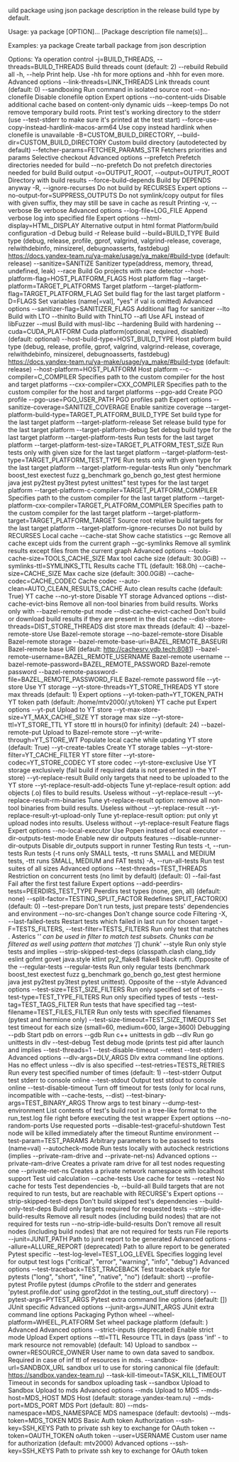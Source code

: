 uild package using json package description in the release build type by default.

Usage:
  ya package [OPTION]... [Package description file name(s)]...

Examples:
  ya package <path to json description>  Create tarball package from json description

Options:
  Ya operation control
    -j=BUILD_THREADS, --threads=BUILD_THREADS
                        Build threads count (default: 2)
    --rebuild           Rebuild all
    -h, --help          Print help. Use -hh for more options and -hhh for even more.
    Advanced options
    --link-threads=LINK_THREADS
                        Link threads count (default: 0)
    --sandboxing        Run command in isolated source root
    --no-clonefile      Disable clonefile option
    Expert options
    --no-content-uids   Disable additional cache based on content-only dynamic uids
    --keep-temps        Do not remove temporary build roots. Print test's working directory to the stderr (use --test-stderr to make sure it's printed at the test start)
    --force-use-copy-instead-hardlink-macos-arm64
                        Use copy instead hardlink when clonefile is unavailable
    -B=CUSTOM_BUILD_DIRECTORY, --build-dir=CUSTOM_BUILD_DIRECTORY
                        Custom build directory (autodetected by default)
    --fetcher-params=FETCHER_PARAMS_STR
                        Fetchers priorities and params
  Selective checkout
    Advanced options
    --prefetch          Prefetch directories needed for build
    --no-prefetch       Do not prefetch directories needed for build
  Build output
    -o=OUTPUT_ROOT, --output=OUTPUT_ROOT
                        Directory with build results
    --force-build-depends
                        Build by DEPENDS anyway
    -R, --ignore-recurses
                        Do not build by RECURSES
    Expert options
    --no-output-for=SUPPRESS_OUTPUTS
                        Do not symlink/copy output for files with given suffix, they may still be save in cache as result
  Printing
    -v, --verbose       Be verbose
    Advanced options
    --log-file=LOG_FILE Append verbose log into specified file
    Expert options
    --html-display=HTML_DISPLAY
                        Alternative output in html format
  Platform/build configuration
    -d                  Debug build
    -r                  Release build
    --build=BUILD_TYPE  Build type (debug, release, profile, gprof, valgrind, valgrind-release, coverage, relwithdebinfo, minsizerel, debugnoasserts, fastdebug) https://docs.yandex-team.ru/ya-make/usage/ya_make/#build-type (default: release)
    --sanitize=SANITIZE Sanitizer type(address, memory, thread, undefined, leak)
    --race              Build Go projects with race detector
    --host-platform-flag=HOST_PLATFORM_FLAGS
                        Host platform flag
    --target-platform=TARGET_PLATFORMS
                        Target platform
    --target-platform-flag=TARGET_PLATFORM_FLAG
                        Set build flag for the last target platform
    -D=FLAGS            Set variables (name[=val], "yes" if val is omitted)
    Advanced options
    --sanitizer-flag=SANITIZER_FLAGS
                        Additional flag for sanitizer
    --lto               Build with LTO
    --thinlto           Build with ThinLTO
    --afl               Use AFL instead of libFuzzer
    --musl              Build with musl-libc
    --hardening         Build with hardening
    --cuda=CUDA_PLATFORM
                        Cuda platform(optional, required, disabled) (default: optional)
    --host-build-type=HOST_BUILD_TYPE
                        Host platform build type (debug, release, profile, gprof, valgrind, valgrind-release, coverage, relwithdebinfo, minsizerel, debugnoasserts, fastdebug) https://docs.yandex-team.ru/ya-make/usage/ya_make/#build-type (default: release)
    --host-platform=HOST_PLATFORM
                        Host platform
    --c-compiler=C_COMPILER
                        Specifies path to the custom compiler for the host and target platforms
    --cxx-compiler=CXX_COMPILER
                        Specifies path to the custom compiler for the host and target platforms
    --pgo-add           Create PGO profile
    --pgo-use=PGO_USER_PATH
                        PGO profiles path
    Expert options
    --sanitize-coverage=SANITIZE_COVERAGE
                        Enable sanitize coverage
    --target-platform-build-type=TARGET_PLATFORM_BUILD_TYPE
                        Set build type for the last target platform
    --target-platform-release
                        Set release build type for the last target platform
    --target-platform-debug
                        Set debug build type for the last target platform
    --target-platform-tests
                        Run tests for the last target platform
    --target-platform-test-size=TARGET_PLATFORM_TEST_SIZE
                        Run tests only with given size for the last target platform
    --target-platform-test-type=TARGET_PLATFORM_TEST_TYPE
                        Run tests only with given type for the last target platform
    --target-platform-regular-tests
                        Run only "benchmark boost_test exectest fuzz g_benchmark go_bench go_test gtest hermione java jest py2test py3test pytest unittest" test types for the last target platform
    --target-platform-c-compiler=TARGET_PLATFORM_COMPILER
                        Specifies path to the custom compiler for the last target platform
    --target-platform-cxx-compiler=TARGET_PLATFORM_COMPILER
                        Specifies path to the custom compiler for the last target platform
    --target-platform-target=TARGET_PLATFORM_TARGET
                        Source root relative build targets for the last target platform
    --target-platform-ignore-recurses
                        Do not build by RECURSES
  Local cache
    --cache-stat        Show cache statistics
    --gc                Remove all cache except uids from the current graph
    --gc-symlinks       Remove all symlink results except files from the current graph
    Advanced options
    --tools-cache-size=TOOLS_CACHE_SIZE
                        Max tool cache size (default: 30.0GiB)
    --symlinks-ttl=SYMLINKS_TTL
                        Results cache TTL (default: 168.0h)
    --cache-size=CACHE_SIZE
                        Max cache size (default: 300.0GiB)
    --cache-codec=CACHE_CODEC
                        Cache codec
    --auto-clean=AUTO_CLEAN_RESULTS_CACHE
                        Auto clean results cache (default: True)
  YT cache
    --no-yt-store       Disable YT storage
    Advanced options
    --dist-cache-evict-bins
                        Remove all non-tool binaries from build results. Works only with --bazel-remote-put mode
    --dist-cache-evict-cached
                        Don't build or download build results if they are present in the dist cache
    --dist-store-threads=DIST_STORE_THREADS
                        dist store max threads (default: 4)
    --bazel-remote-store
                        Use Bazel-remote storage
    --no-bazel-remote-store
                        Disable Bazel-remote storage
    --bazel-remote-base-uri=BAZEL_REMOTE_BASEURI
                        Bazel-remote base URI (default: http://cachesrv.ydb.tech:8081)
    --bazel-remote-username=BAZEL_REMOTE_USERNAME
                        Bazel-remote username
    --bazel-remote-password=BAZEL_REMOTE_PASSWORD
                        Bazel-remote password
    --bazel-remote-password-file=BAZEL_REMOTE_PASSWORD_FILE
                        Bazel-remote password file
    --yt-store          Use YT storage
    --yt-store-threads=YT_STORE_THREADS
                        YT store max threads (default: 1)
    Expert options
    --yt-token-path=YT_TOKEN_PATH
                        YT token path (default: /home/mtv2000/.yt/token)
  YT cache put
    Expert options
    --yt-put            Upload to YT store
    --yt-max-store-size=YT_MAX_CACHE_SIZE
                        YT storage max size
    --yt-store-ttl=YT_STORE_TTL
                        YT store ttl in hours(0 for infinity) (default: 24)
    --bazel-remote-put  Upload to Bazel-remote store
    --yt-write-through=YT_STORE_WT
                        Populate local cache while updating YT store (default: True)
    --yt-create-tables  Create YT storage tables
    --yt-store-filter=YT_CACHE_FILTER
                        YT store filter
    --yt-store-codec=YT_STORE_CODEC
                        YT store codec
    --yt-store-exclusive
                        Use YT storage exclusively (fail build if required data is not presented in the YT store)
    --yt-replace-result Build only targets that need to be uploaded to the YT store
    --yt-replace-result-add-objects
                        Tune yt-replace-result option: add objects (.o) files to build results. Useless without --yt-replace-result
    --yt-replace-result-rm-binaries
                        Tune yt-replace-result option: remove all non-tool binaries from build results. Useless without --yt-replace-result
    --yt-replace-result-yt-upload-only
                        Tune yt-replace-result option: put only yt upload nodes into results. Useless without --yt-replace-result
  Feature flags
    Expert options
    --no-local-executor Use Popen instead of local executor
    --dir-outputs-test-mode
                        Enable new dir outputs features
    --disable-runner-dir-outputs
                        Disable dir_outputs support in runner
  Testing
   Run tests
    -t, --run-tests     Run tests (-t runs only SMALL tests, -tt runs SMALL and MEDIUM tests, -ttt runs SMALL, MEDIUM and FAT tests)
    -A, --run-all-tests Run test suites of all sizes
    Advanced options
    --test-threads=TEST_THREADS
                        Restriction on concurrent tests (no limit by default) (default: 0)
    --fail-fast         Fail after the first test failure
    Expert options
    --add-peerdirs-tests=PEERDIRS_TEST_TYPE
                        Peerdirs test types (none, gen, all) (default: none)
    --split-factor=TESTING_SPLIT_FACTOR
                        Redefines SPLIT_FACTOR(X) (default: 0)
    --test-prepare      Don't run tests, just prepare tests' dependencies and environment
    --no-src-changes    Don't change source code
   Filtering
    -X, --last-failed-tests
                        Restart tests which failed in last run for chosen target
    -F=TESTS_FILTERS, --test-filter=TESTS_FILTERS
                        Run only test that matches <tests-filter>. Asterics '*' can be used in filter to match test subsets. Chunks can be filtered as well using pattern that matches '[*] chunk'
    --style             Run only style tests and implies --strip-skipped-test-deps (classpath.clash clang_tidy eslint gofmt govet java.style ktlint py2_flake8 flake8 black ruff). Opposite of the --regular-tests
    --regular-tests     Run only regular tests (benchmark boost_test exectest fuzz g_benchmark go_bench go_test gtest hermione java jest py2test py3test pytest unittest). Opposite of the --style
    Advanced options
    --test-size=TEST_SIZE_FILTERS
                        Run only specified set of tests
    --test-type=TEST_TYPE_FILTERS
                        Run only specified types of tests
    --test-tag=TEST_TAGS_FILTER
                        Run tests that have specified tag
    --test-filename=TEST_FILES_FILTER
                        Run only tests with specified filenames (pytest and hermione only)
    --test-size-timeout=TEST_SIZE_TIMEOUTS
                        Set test timeout for each size (small=60, medium=600, large=3600)
   Debugging
    --pdb               Start pdb on errors
    --gdb               Run c++ unittests in gdb
    --dlv               Run go unittests in dlv
    --test-debug        Test debug mode (prints test pid after launch and implies --test-threads=1 --test-disable-timeout --retest --test-stderr)
    Advanced options
    --dlv-args=DLV_ARGS Dlv extra command line options. Has no effect unless --dlv is also specified
    --test-retries=TESTS_RETRIES
                        Run every test specified number of times (default: 1)
    --test-stderr       Output test stderr to console online
    --test-stdout       Output test stdout to console online
    --test-disable-timeout
                        Turn off timeout for tests (only for local runs, incompatible with --cache-tests, --dist)
    --test-binary-args=TEST_BINARY_ARGS
                        Throw args to test binary
    --dump-test-environment
                        List contents of test's build root in a tree-like format to the run_test.log file right before executing the test wrapper
    Expert options
    --no-random-ports   Use requested ports
    --disable-test-graceful-shutdown
                        Test node will be killed immediately after the timeout
   Runtime environment
    --test-param=TEST_PARAMS
                        Arbitrary parameters to be passed to tests (name=val)
    --autocheck-mode    Run tests locally with autocheck restrictions (implies --private-ram-drive and --private-net-ns)
    Advanced options
    --private-ram-drive Creates a private ram drive for all test nodes requesting one
    --private-net-ns    Creates a private network namespace with localhost support
   Test uid calculation
    --cache-tests       Use cache for tests
    --retest            No cache for tests
   Test dependencies
    -b, --build-all     Build targets that are not required to run tests, but are reachable with RECURSE's
    Expert options
    --strip-skipped-test-deps
                        Don't build skipped test's dependencies
    --build-only-test-deps
                        Build only targets required for requested tests
    --strip-idle-build-results
                        Remove all result nodes (including build nodes) that are not required for tests run
    --no-strip-idle-build-results
                        Don't remove all result nodes (including build nodes) that are not required for tests run
   File reports
    --junit=JUNIT_PATH  Path to junit report to be generated
    Advanced options
    --allure=ALLURE_REPORT (deprecated)
                        Path to allure report to be generated
   Pytest specific
    --test-log-level=TEST_LOG_LEVEL
                        Specifies logging level for output test logs ("critical", "error", "warning", "info", "debug")
    Advanced options
    --test-traceback=TEST_TRACEBACK
                        Test traceback style for pytests ("long", "short", "line", "native", "no") (default: short)
    --profile-pytest    Profile pytest (dumps cProfile to the stderr and generates 'pytest.profile.dot' using gprof2dot in the testing_out_stuff directory)
    --pytest-args=PYTEST_ARGS
                        Pytest extra command line options (default: [])
   JUnit specific
    Advanced options
    --junit-args=JUNIT_ARGS
                        JUnit extra command line options
  Packaging
   Python wheel
    --wheel-platform=WHEEL_PLATFORM
                        Set wheel package platform (default: )
  Advanced
    Advanced options
    --strict-inputs (deprecated)
                        Enable strict mode
  Upload
    Expert options
    --ttl=TTL           Resource TTL in days (pass 'inf' - to mark resource not removable) (default: 14)
  Upload to sandbox
    --owner=RESOURCE_OWNER
                        User name to own data saved to sandbox. Required in case of inf ttl of resources in mds.
    --sandbox-url=SANDBOX_URL
                        sandbox url to use for storing canonical file (default: https://sandbox.yandex-team.ru)
    --task-kill-timeout=TASK_KILL_TIMEOUT
                        Timeout in seconds for sandbox uploading task
    --sandbox           Upload to Sandbox
  Upload to mds
    Advanced options
    --mds               Upload to MDS
    --mds-host=MDS_HOST MDS Host (default: storage.yandex-team.ru)
    --mds-port=MDS_PORT MDS Port (default: 80)
    --mds-namespace=MDS_NAMESPACE
                        MDS namespace (default: devtools)
    --mds-token=MDS_TOKEN
                        MDS Basic Auth token
  Authorization
    --ssh-key=SSH_KEYS  Path to private ssh key to exchange for OAuth token
    --token=OAUTH_TOKEN oAuth token
    --user=USERNAME     Custom user name for authorization (default: mtv2000)
    Advanced options
    --ssh-key=SSH_KEYS  Path to private ssh key to exchange for OAuth token
